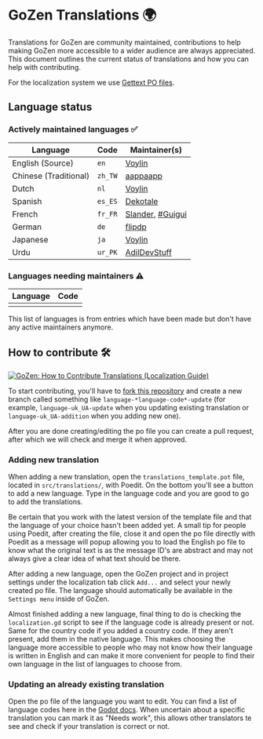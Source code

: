 # GoZen Translations 🌍
Translations for GoZen are community maintained, contributions to help making GoZen more accessible to a wider audience are always appreciated. This document outlines the current status of translations and how you can help with contributing.

For the localization system we use [Gettext PO files](https://www.gnu.org/software/gettext/manual/html_node/PO-Files.html).

## Language status
### Actively maintained languages ✅
| Language              | Code    | Maintainer(s)                               |
| --------------------- | ------- | ------------------------------------------- |
| English (Source)      | `en`    | [Voylin](https://github.com/voylin)         |
| Chinese (Traditional) | `zh_TW` | [aappaapp](https://github.com/Aappaapp)     |
| Dutch                 | `nl`    | [Voylin](https://github.com/Voylin)         |
| Spanish               | `es_ES` | [Dekotale](https://github.com/dekotale)     |
| French                | `fr_FR` | [Slander](https://github.com/Slander), [#Guigui](https://github.com/HastagGuigui) |
| German                | `de`    | [flipdp](https://github.com/flipdp)         |
| Japanese              | `ja`    | [Voylin](https://github.com/Voylin)         |
| Urdu                  | `ur_PK` | [AdilDevStuff](https://github.com/AdilDevStuff) |

### Languages needing maintainers ⚠️
| Language             | Code    |
| -------------------- | ------- |
|                      |         |

This list of languages is from entries which have been made but don't have any active maintainers anymore.

## How to contribute 🛠️
[![GoZen: How to Contribute Translations (Localization Guide)](https://img.youtube.com/vi/041s9Uy3tm0/0.jpg)](https://www.youtube.com/watch?v=041s9Uy3tm0)

To start contributing, you'll have to [fork this repository](https://github.com/VoylinsGamedevJourney/GoZen/fork) and create a new branch called something like `language-*language-code*-update` (for example, `language-uk_UA-update` when you updating existing translation or `language-uk_UA-addition` when you adding new one).

After you are done creating/editing the po file you can create a pull request, after which we will check and merge it when approved.

### Adding new translation
When adding a new translation, open the `translations_template.pot` file, located in `src/translations/`, with Poedit. On the bottom you'll see a button to add a new language. Type in the language code and you are good to go to add the translations.

Be certain that you work with the latest version of the template file and that the language of your choice hasn't been added yet. A small tip for people using Poedit, after creating the file, close it and open the po file directly with Poedit as a message will popup allowing you to load the English po file to know what the original text is as the message ID's are abstract and may not always give a clear idea of what text should be there.

After adding a new language, open the GoZen project and in project settings under the localization tab click `Add...` and select your newly created po file. The language should automatically be available in the `Settings menu` inside of GoZen.

Almost finished adding a new language, final thing to do is checking the `localization.gd` script to see if the language code is already present or not. Same for the country code if you added a country code. If they aren't present, add them in the native language. This makes choosing the language more accessible to people who may not know how their language is written in English and can make it more convenient for people to find their own language in the list of languages to choose from.

### Updating an already existing translation
Open the po file of the language you want to edit. You can find a list of language codes here in the [Godot docs](https://docs.godotengine.org/en/stable/tutorials/i18n/locales.html). When uncertain about a specific translation you can mark it as "Needs work", this allows other translators te see and check if your translation is correct or not.

